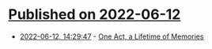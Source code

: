 # [Published on 2022-06-12](index.md)

* [2022-06-12, 14:29:47](https://news.ycombinator.com/item?id=31714767) - [One Act, a Lifetime of Memories](https://maneydigital.com/2022/01/02/one-act-a-lifetime-of-memories/)

